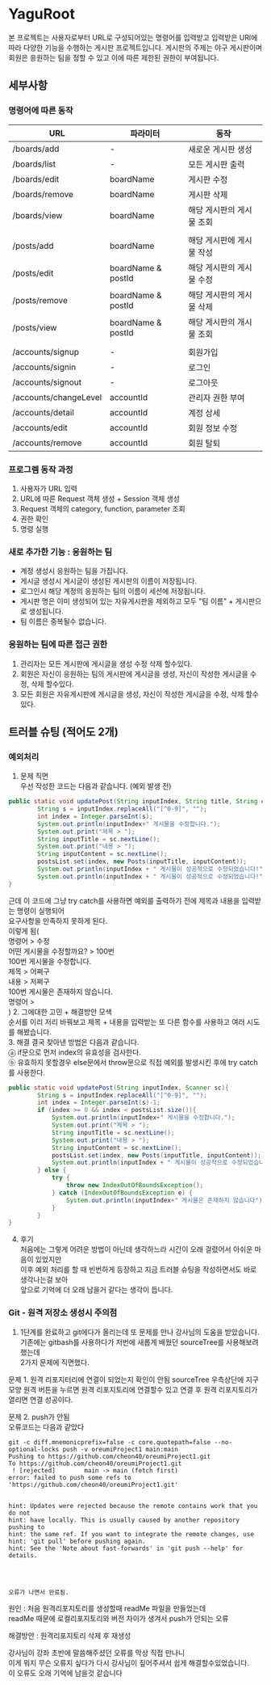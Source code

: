 # YaguRoot
본 프로젝트는 사용자로부터 URL로 구성되어있는 명령어를 입력받고 입력받은 URl에 따라
다양한 기능을 수행하는 게시판 프로젝트입니다. 게시판의 주제는 야구 게시판이며 회원은 
응원하는 팀을 정할 수 있고 이에 따른 제한된 권한이 부여됩니다.
## 세부사항
### 명령어에 따른 동작
| URL                   | 파라미터                | 동작             |
|-----------------------|---------------------|----------------|
| /boards/add           | -                   | 새로운 게시판 생성     |
| /boards/list          | -                   | 모든 게시판 출력      |
| /boards/edit          | boardName           | 게시판 수정         |
| /boards/remove        | boardName           | 게시판 삭제         |
| /boards/view          | boardName           | 해당 게시판의 게시물 조회 |
|                       |                     |                |
| /posts/add            | boardName           | 해당 게시판에 게시물 작성 |
| /posts/edit           | boardName & postId  | 해당 게시판의 게시물 수정 |
| /posts/remove         | boardName & postId  | 해당 게시판의 게시물 삭제 |
| /posts/view           | boardName & postId  | 해당 게시판의 개시물 조회 |
|                       |                     |                |
| /accounts/signup      | -                   | 회원가입           |
| /accounts/signin      | -                   | 로그인            |
| /accounts/signout     | -                   | 로그아웃           |
| /accounts/changeLevel | accountId           | 관리자 권한 부여      |
| /accounts/detail      | accountId           | 계정 상세          |
| /accounts/edit        | accountId           | 회원 정보 수정       |
| /accounts/remove      | accountId           | 회원 탈퇴          |

### 프로그렘 동작 과정
1. 사용자가 URL 입력
2. URL에 따른 Request 객체 생성 + Session 객체 생성
3. Request 객체의 category, function, parameter 조회
4. 권한 확인
5. 명령 실행

### 새로 추가한 기능 : 응원하는 팀
- 계정 생성시 응원하는 팀을 가집니다.  
- 게시글 생성시 게시글이 생성된 게시판의 이름이 저장됩니다.
- 로그인시 해당 계정의 응원하는 팀의 이름이 세션에 저장됩니다.  
- 게시판 명은 이미 생성되어 있는 자유게시판을 제외하고 모두 "팀 이름" + 게시판으로 생성됩니다.  
- 팀 이름은 중복될수 없습니다.

### 응원하는 팀에 따른 접근 권한
1. 관리자는 모든 게시판에 게시글을 생성 수정 삭제 할수있다.
2. 회원은 자신이 응원하는 팀의 게시판에 게시글을 생성,
   자신이 작성한 게시글을 수정, 삭제 할수있다.
3. 모든 회원은 자유게시판에 게시글을 생성,
   자신이 작성한 게시글을 수정, 삭제 할수있다.

## 트러블 슈팅 (적어도 2개)
### 예외처리
1. 문제 직면  
우선 작성한 코드는 다음과 같습니다. (예외 발생 전)
```java
public static void updatePost(String inputIndex, String title, String contents){
        String s = inputIndex.replaceAll("[^0-9]", "");
        int index = Integer.parseInt(s);
        System.out.println(inputIndex+" 게시물을 수정합니다.");
        System.out.print("제목 > ");
        String inputTitle = sc.nextLine();
        System.out.print("내용 > ");
        String inputContent = sc.nextLine();
        postsList.set(index, new Posts(inputTitle, inputContent));
        System.out.println(inputIndex + " 게시물이 성공적으로 수정되었습니다!");
        System.out.println(inputIndex + " 게시물이 성공적으로 수정되었습니다!");
}

```
근데 이 코드에 그냥 try catch를 사용하면 예외를 출력하기 전에 제목과 내용을 입력받는 명령이 실행되어  
요구사항을 만족하지 못하게 된다.  
이렇게 됨(  
명령어 > 수정  
어떤 게시물을 수정할까요? > 100번  
100번 게시물을 수정합니다.  
제목 > 어쩌구  
내용 > 저쩌구  
100번 게시물은 존재하지 않습니다.  
명령어 >  
)
2. 그에대한 고민 + 해결방안 모색  
순서를 이리 저리 바꿔보고 제목 + 내용을 입력받는 또 다른 함수를 사용하고 여러 시도를 해봤습니다.  
3. 해결
결국 찾아낸 방법은 다음과 같습니다.  
ⓐ if문으로 먼저 index의 유효성을 검사한다.  
ⓑ 유효하지 못할경우 else문에서 throw문으로 직접 예외를 발생시킨 후에 try catch를 사용한다.
```java
public static void updatePost(String inputIndex, Scanner sc){
        String s = inputIndex.replaceAll("[^0-9]", "");
        int index = Integer.parseInt(s)-1;
        if (index >= 0 && index < postsList.size()){
            System.out.println(inputIndex+" 게시물을 수정합니다.");
            System.out.print("제목 > ");
            String inputTitle = sc.nextLine();
            System.out.print("내용 > ");
            String inputContent = sc.nextLine();
            postsList.set(index, new Posts(inputTitle, inputContent));
            System.out.println(inputIndex + " 게시물이 성공적으로 수정되었습니다!");
        } else {
            try {
                throw new IndexOutOfBoundsException();
            } catch (IndexOutOfBoundsException e) {
                System.out.println(inputIndex+" 게시물은 존재하지 않습니다");
            }
        }
}

```
4. 후기  
처음에는 그렇게 어려운 방법이 아닌데 생각하느라 시간이 오래 걸렸어서 아쉬운 마음이 있었지만  
이후 예외 처리를 할 때 빈번하게 등장하고 지금 트러블 슈팅을 작성하면서도 바로 생각나는걸 보아  
앞으로 기억에 더 오래 남을거 같다는 생각이 듭니다.

### Git - 원격 저장소 생성시 주의점
1. 1단계를 완료하고 git에다가 올리는데 또 문제를 만나 강사님의 도움을 받았습니다.  
기존에는 gitbash를 사용하다가 저번에 새롭게 배웠던 sourceTree를 사용해보려 했는데  
2가지 문제에 직면했다.

문제 1. 원격 리포지터리에 연결이 되었는지 확인이 안됨
sourceTree 우측상단에 지구모양 원격 버튼을 누르면 원격 리포지토리에 연결할수 있고
연결 후 원격 리포지토리가 열리면 연결 성공이다.  

문제 2. push가 안됨  
오류코드는 다음과 같았다
```
git -c diff.mnemonicprefix=false -c core.quotepath=false --no-optional-locks push -v oreumiProject1 main:main
Pushing to https://github.com/cheon40/oreumiProject1.git
To https://github.com/cheon40/oreumiProject1.git
 ! [rejected]        main -> main (fetch first)
error: failed to push some refs to 'https://github.com/cheon40/oreumiProject1.git'


hint: Updates were rejected because the remote contains work that you do not
hint: have locally. This is usually caused by another repository pushing to
hint: the same ref. If you want to integrate the remote changes, use
hint: 'git pull' before pushing again.
hint: See the 'Note about fast-forwards' in 'git push --help' for details.




오류가 나면서 완료됨. 
```
원인 :  처음 원격리포지토리를 생성할때 readMe 파일을 만들었는데  
readMe 때문에 로컬리포지토리와 버전 차이가 생겨서 push가 안되는 오류

해결방안 : 원격리포지토리 삭제 후 재생성

강사님이 강좌 초반에 말씀해주셨던 오류를 막상 직접 만나니  
이게 뭐지 무슨 오류지 싶다가 다시 강사님이 짚어주셔서 쉽게 해결할수있었습니다.  
이 오류도 오래 기억에 남을것 같습니다

